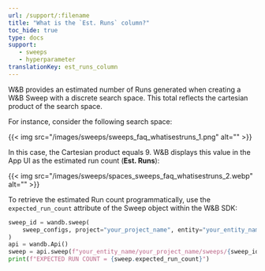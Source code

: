 ```yaml
---
url: /support/:filename
title: "What is the `Est. Runs` column?"
toc_hide: true
type: docs
support:
   - sweeps
   - hyperparameter
translationKey: est_runs_column
---
```

W&B provides an estimated number of Runs generated when creating a W&B Sweep with a discrete search space. This total reflects the cartesian product of the search space.

For instance, consider the following search space:

{{< img src="/images/sweeps/sweeps_faq_whatisestruns_1.png" alt="" >}}

In this case, the Cartesian product equals 9. W&B displays this value in the App UI as the estimated run count (**Est. Runs**):

{{< img src="/images/sweeps/spaces_sweeps_faq_whatisestruns_2.webp" alt="" >}}

To retrieve the estimated Run count programmatically, use the `expected_run_count` attribute of the Sweep object within the W&B SDK:

```python
sweep_id = wandb.sweep(
    sweep_configs, project="your_project_name", entity="your_entity_name"
)
api = wandb.Api()
sweep = api.sweep(f"your_entity_name/your_project_name/sweeps/{sweep_id}")
print(f"EXPECTED RUN COUNT = {sweep.expected_run_count}")
```
